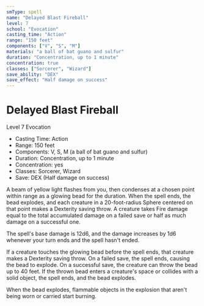 ```yaml
---
smType: spell
name: "Delayed Blast Fireball"
level: 7
school: "Evocation"
casting_time: "Action"
range: "150 feet"
components: ["V", "S", "M"]
materials: "a ball of bat guano and sulfur"
duration: "Concentration, up to 1 minute"
concentration: true
classes: ["Sorcerer", "Wizard"]
save_ability: "DEX"
save_effect: "Half damage on success"
---
```


# Delayed Blast Fireball
Level 7 Evocation

- Casting Time: Action
- Range: 150 feet
- Components: V, S, M (a ball of bat guano and sulfur)
- Duration: Concentration, up to 1 minute
- Concentration: yes
- Classes: Sorcerer, Wizard
- Save: DEX (Half damage on success)

A beam of yellow light flashes from you, then condenses at a chosen point within range as a glowing bead for the duration. When the spell ends, the bead explodes, and each creature in a 20-foot-radius Sphere centered on that point makes a Dexterity saving throw. A creature takes Fire damage equal to the total accumulated damage on a failed save or half as much damage on a successful one.

The spell's base damage is 12d6, and the damage increases by 1d6 whenever your turn ends and the spell hasn't ended.

If a creature touches the glowing bead before the spell ends, that creature makes a Dexterity saving throw. On a failed save, the spell ends, causing the bead to explode. On a successful save, the creature can throw the bead up to 40 feet. If the thrown bead enters a creature's space or collides with a solid object, the spell ends, and the bead explodes.

When the bead explodes, flammable objects in the explosion that aren't being worn or carried start burning.
